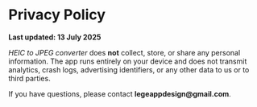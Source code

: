 <!DOCTYPE html>
<html lang="en">
<head><meta charset="utf-8"><title>Privacy Policy – MyApp</title></head>
<body>
<h1>Privacy Policy</h1>
<p><strong>Last updated: 13 July 2025</strong></p>

<p><em>HEIC to JPEG converter</em> does <strong>not</strong> collect, store, or share any personal
information. The app runs entirely on your device and does not transmit
analytics, crash logs, advertising identifiers, or any other data to us or to
third parties.</p>

<p>If you have questions, please contact <strong>legeappdesign@gmail.com</strong>.</p>
</body>
</html>
